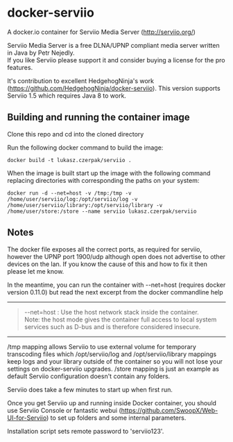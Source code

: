 docker-serviio
==============

A docker.io container for Serviio Media Server (http://serviio.org/)

Serviio Media Server is a free DLNA/UPNP compliant media server written in Java by Petr Nejedly.  
If you like Serviio please support it and consider buying a license for the pro features.

It's contribution to excellent HedgehogNinja's work (https://github.com/HedgehogNinja/docker-serviio). This version supports Serviio 1.5 which requires Java 8 to work. 


Building and running the container image
----------------------------------------

Clone this repo and cd into the cloned directory

Run the following docker command to build the image:

	docker build -t lukasz.czerpak/serviio .

When the image is built start up the image with the following command replacing directories with corresponding the paths on your system:

	docker run -d --net=host -v /tmp:/tmp -v /home/user/serviio/log:/opt/serviio/log -v /home/user/serviio/library:/opt/serviio/library -v /home/user/store:/store --name serviio lukasz.czerpak/serviio


Notes
--------------------

The docker file exposes all the correct ports, as required for serviio, however the UPNP port 1900/udp although open does not advertise to other devices on the lan.  If you know the cause of this and how to fix it then please let me know.

In the meantime, you can run the container with --net=host (requires docker version 0.11.0) but read the next excerpt from the docker commandline help 

-----------------------------------------
>	--net=host  : Use the host network stack inside the container.  
>	Note: the host mode gives the container full access to local system services such as D-bus and is therefore considered insecure.

-----------------------------------------

/tmp mapping allows Serviio to use external volume for temporary transcoding files which 
/opt/serviio/log and /opt/serviio/library mappings keep logs and your library outside of the container so you will not lose your settings on docker-serviio upgrades.
/store mapping is just an example as default Serviio configuration doesn't contain any folders.

Serviio does take a few minutes to start up when first run.

Once you get Serviio up and running inside Docker container, you should use Serviio Console or fantastic webui (https://github.com/SwoopX/Web-UI-for-Serviio) to set up folders and some internal parameters.

Installation script sets remote password to 'serviio123'.

